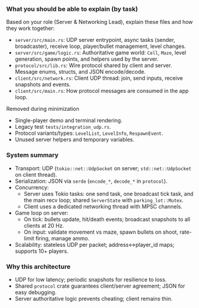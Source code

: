 ### What you should be able to explain (by task)

Based on your role (Server & Networking Lead), explain these files and how they work together:

- `server/src/main.rs`: UDP server entrypoint, async tasks (sender, broadcaster), receive loop, player/bullet management, level changes.
- `server/src/game/logic.rs`: Authoritative game world: `Cell`, `Maze`, level generation, spawn points, and helpers used by the server.
- `protocol/src/lib.rs`: Wire protocol shared by client and server. Message enums, structs, and JSON encode/decode.
- `client/src/network.rs`: Client UDP thread: join, send inputs, receive snapshots and events.
- `client/src/main.rs`: How protocol messages are consumed in the app loop.

Removed during minimization
- Single-player demo and terminal rendering.
- Legacy test `tests/integration_udp.rs`.
- Protocol variants/types: `LevelList`, `LevelInfo`, `RespawnEvent`.
- Unused server helpers and temporary variables.

### System summary

- Transport: UDP (`tokio::net::UdpSocket` on server; `std::net::UdpSocket` on client thread).
- Serialization: JSON via `serde` (`encode_*`, `decode_*` in `protocol`).
- Concurrency:
  - Server uses Tokio tasks: one send task, one broadcast tick task, and the main recv loop; shared `ServerState` with `parking_lot::Mutex`.
  - Client uses a dedicated networking thread with MPSC channels.
- Game loop on server:
  - On tick: bullets update, hit/death events; broadcast snapshots to all clients at 20 Hz.
  - On input: validate movement vs maze, spawn bullets on shoot, rate-limit firing, manage ammo.
- Scalability: stateless UDP per packet; address<->player_id maps; supports 10+ players.

### Why this architecture

- UDP for low latency; periodic snapshots for resilience to loss.
- Shared `protocol` crate guarantees client/server agreement; JSON for easy debugging.
- Server authoritative logic prevents cheating; client remains thin. 